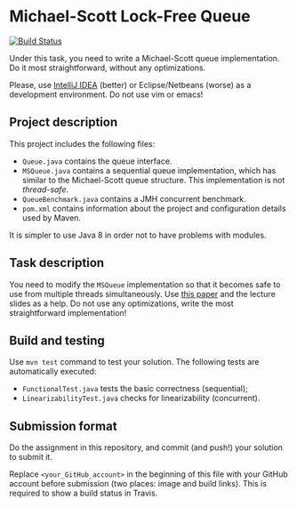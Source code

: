 # Michael-Scott Lock-Free Queue

[![Build Status](https://travis-ci.com/IST-CONCURRENCY-COURSE-2018/msqueue-<your_GitHub_account>.svg?token=B2yLGFz6qwxKVjbLm9Ak&branch=master)](https://travis-ci.com/IST-CONCURRENCY-COURSE-2018/msqueue-<your_GitHub_account>)

Under this task, you need to write a Michael-Scott queue implementation. Do it most straightforward, without any optimizations.

Please, use [IntelliJ IDEA](https://www.jetbrains.com/idea/) (better) or Eclipse/Netbeans (worse) as a development environment. Do not use vim or emacs!

## Project description
This project includes the following files:

* `Queue.java` contains the queue interface.
* `MSQueue.java` contains a sequential queue implementation, which has similar to the Michael-Scott queue structure. This implementation is not _thread-safe_.
* `QueueBenchmark.java` contains a JMH concurrent benchmark.
* `pom.xml` contains information about the project and configuration details used by Maven.

It is simpler to use Java 8 in order not to have problems with modules.

## Task description
You need to modify the `MSQueue` implementation so that it becomes safe to use from multiple threads simultaneously. 
Use [this paper](http://www.cs.rochester.edu/~scott/papers/1996_PODC_queues.pdf) and the lecture slides as a help.
Do not use any optimizations, write the most straightforward implementation!

## Build and testing
Use `mvn test` command to test your solution. The following tests are automatically executed:

* `FunctionalTest.java` tests the basic correctness (sequential);
* `LinearizabilityTest.java` checks for linearizability (concurrent).

## Submission format
Do the assignment in this repository, and commit (and push!) your solution to submit it. 

Replace `<your_GitHub_account>` in the beginning of this file with your GitHub account before submission (two places: image and build links). This is required to show a build status in Travis.